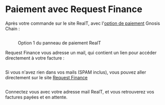 # Paiement avec Request Finance

Après votre commande sur le site RealT, avec l'[option de paiement](mode-de-paiement-realt.md) Gnosis Chain :&#x20;

<figure><img src="../../../.gitbook/assets/image (12).png" alt=""><figcaption><p>Option 1 du panneau de paiement RealT</p></figcaption></figure>

Request Finance vous adresse un mail, qui contient un lien pour accéder directement à votre facture :&#x20;

<figure><img src="../../../.gitbook/assets/image (69) (1).png" alt=""><figcaption></figcaption></figure>

Si vous n'avez rien dans vos mails (SPAM inclus), vous pouvez aller directement sur le site [Request Finance](https://app.request.finance/login)

<figure><img src="../../../.gitbook/assets/image (62).png" alt=""><figcaption></figcaption></figure>

Connectez vous avec votre adresse mail RealT, et vous retrouverez vos factures payées et en attente.
